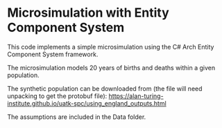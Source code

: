 # Microsimulation with Entity Component System

This code implements a simple microsimulation using the C# Arch Entity Component System framework.

The microsimulation models 20 years of births and deaths within a given population.

The synthetic population can be downloaded from (the file will need unpacking to get the protobuf file):
https://alan-turing-institute.github.io/uatk-spc/using_england_outputs.html

The assumptions are included in the Data folder.
